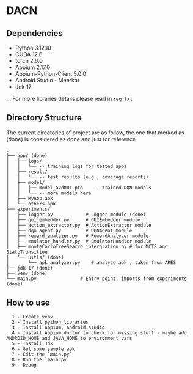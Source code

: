 # DACN

## Dependencies

- Python 3.12.10
- CUDA 12.6
- torch 2.6.0
- Appium 2.17.0
- Appium-Python-Client 5.0.0
- Android Studio - Meerkat
- Jdk 17

... For more libraries details please read in `req.txt`

## Directory Structure

The current directories of project are as follow, the one that merked as (done) is considered as done and just for reference

```
.
├── app/ (done)
│   ├── logs/
│   │   └── -- training logs for tested apps
│   ├── result/
│   │   └── -- test results (e.g., coverage reports)
│   ├── model/
│   │   ├── model_avd001.pth    -- trained DQN models
│   │   └── -- more models here
│   ├── MyApp.apk
│   └── others.apk
├── experiments/
│   ├── logger.py            # Logger module (done)
│   ├── gui_embedder.py      # GUIEmbedder module
│   ├── action_extractor.py  # ActionExtractor module
│   ├── dqn_agent.py         # DQNAgent module
│   ├── reward_analyzer.py   # RewardAnalyzer module
│   ├── emulator_handler.py  # EmulatorHandler module
│   ├── monteCarloTreeSearch_intergration.py # for MCTS and StateTransition
│   └── uitls/ (done)
│       └── apk_analyzer.py    # analyze apk , taken from ARES 
├── jdk-17 (done)
├── venv (done)
└── main.py                # Entry point, imports from experiments (done)

```
## How to use
```
  1 - Create venv 
  2 - Install python libraries
  3 - Install Appium, Android studio
  4 - Install Appium doctor to check for missing stuff - maybe add ANDROID_HOME and JAVA_HOME to environment vars
  5 - Install Jdk
  6 - Get some sample apk
  7 - Edit the `main.py`
  8 - Run the `main.py`
  9 - Debug 
```
